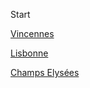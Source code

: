 Start

[Vincennes](https://github.com/Doothrat/TP2-Labyrinthe/blob/main/vincennes.md)

[Lisbonne](https://github.com/Doothrat/TP2-Labyrinthe/blob/main/lisbonne.md)

[Champs Elysées](https://github.com/Doothrat/TP2-Labyrinthe/blob/main/champs-élysée.md)
